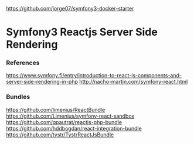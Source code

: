 https://github.com/jorge07/symfony3-docker-starter

Symfony3 Reactjs Server Side Rendering
===========

### References

https://www.symfony.fi/entry/introduction-to-react-js-components-and-server-side-rendering-in-php
http://nacho-martin.com/symfony-react.html

### Bundles

https://github.com/limenius/ReactBundle
https://github.com/Limenius/symfony-react-sandbox
https://github.com/qpautrat/reactjs-php-bundle
https://github.com/hddbogdan/react-integration-bundle
https://github.com/tystr/TystrReactJsBundle


